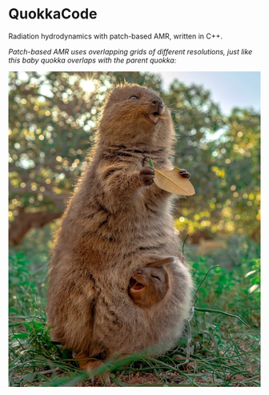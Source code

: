 # QuokkaCode
Radiation hydrodynamics with patch-based AMR, written in C++.

*Patch-based AMR uses overlapping grids of different resolutions, just like this baby quokka overlaps with the parent quokka:*

![Image of Quokka with Baby in Pouch](extern/quokka.jpg)